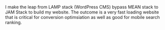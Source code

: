 I make the leap from LAMP stack (WordPress CMS) bypass MEAN stack to JAM Stack
to build my website. The outcome is a very fast loading website that is critical
for conversion optimsiation as well as good for mobile search ranking.
